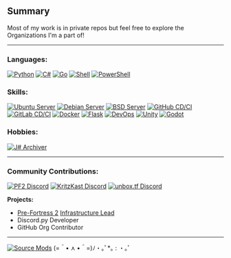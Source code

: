 ## Summary
Most of my work is in private repos but feel free to explore the Organizations I'm a part of!

---
### Languages:

[![Python](https://img.shields.io/static/v1?label=&message=Python<3&color=9B18B7&logo=python&logoColor=FFFFFF)](https://github.com/Mecaneer23/Bin-snake)
[![C#](https://img.shields.io/static/v1?label=&message=C%23&color=267dc9&logo=csharp&logoColor=FFFFFF)](https://github.com/sam-astro/Z-Sharp)
[![Go](https://img.shields.io/static/v1?label=&message=Go&color=00599C&logo=go&logoColor=FFFFFF)](https://github.com/jamesalbert/HolyC-for-Linux)
[![Shell](https://img.shields.io/static/v1?label=&message=Shell&color=grey&logo=shell&logoColor=FFFFFF)](http://www.kornshell.com/fun/)
[![PowerShell](https://img.shields.io/static/v1?label=&message=PowerShell&color=darkblue&logo=powershell&logoColor=FFFFFF)](https://reactos.org/)



### Skills:

[![Ubuntu Server](https://img.shields.io/static/v1?label=&message=Ubuntu%20Server&color=orange&logo=ubuntu&logoColor=FFFFFF)](https://hotdoglinux.com/)
[![Debian Server](https://img.shields.io/static/v1?label=&message=Debian%20Server&color=crimson&logo=debian&logoColor=FFFFFF)](https://linuxmint.com/download_lmde.php)
[![BSD Server](https://img.shields.io/static/v1?label=&message=BSD%20Server&color=darkred&logo=freebsd&logoColor=FFFFFF)](https://www.youtube.com/watch?v=dFUlAQZB9Ng)
[![GitHub CD/CI](https://img.shields.io/static/v1?label=&message=GitHub%20CD/CI&color=313131&logo=github&logoColor=FFFFFF)](https://gitee.com/)
[![GitLab CD/CI](https://img.shields.io/static/v1?label=&message=GitLab%20CD/CI&color=313131&logo=gitlab&logoColor=FFFFFF)](https://gitflic.ru/)
[![Docker](https://img.shields.io/static/v1?label=&message=Docker&color=blue&logo=docker&logoColor=FFFFFF)](https://catern.com/docker.html)
[![Flask](https://img.shields.io/static/v1?label=&message=Flask&color=teal&logo=flask&logoColor=FFFFFF)](https://expressjs.com/)
[![DevOps](https://img.shields.io/static/v1?label=&message=DevOps&color=green&logo=git&logoColor=FFFFFF)](https://developer.valvesoftware.com/wiki/Source_SDK_2013#Source_SDK_2013_on_macOS_.28OS_X.29)
[![Unity](https://img.shields.io/static/v1?label=&message=Unity&color=darkgrey&logo=unity&logoColor=FFFFFF)](https://monogame.net/)
[![Godot](https://img.shields.io/static/v1?label=&message=Godot&color=lightblue&logo=godotengine&logoColor=FFFFFF)](https://www.youtube.com/watch?v=FK7196oJYkM)



### Hobbies:
[![J# Archiver](https://img.shields.io/static/v1?label=&message=J%23%20Archiver&color=e66419&logo=.net&logoColor=FFFFFF)](https://vjsharp.net)

---
### Community Contributions:

[![PF2 Discord](https://img.shields.io/discord/509270384659398666?label=PF2%20Discord)](https://discord.gg/ra68rM5nuE)
[![KritzKast Discord](https://img.shields.io/discord/93472782184087552?label=KritzKast%20Discord)](https://discord.kritzkast.tf/)
[![unbox.tf Discord](https://img.shields.io/discord/832070068371980338?label=unbox.tf%20Discord)](https://discord.gg/cdrWJHsFkq)

**Projects:**

- [Pre-Fortress 2](https://prefortress.com) [Infrastructure Lead](https://github.com/Pre-Fortress-2)
- Discord.py Developer
- GitHub Org Contributor
---
[![Source Mods](https://img.shields.io/static/v1?label=&message=Make%20Your%20Own%20Source%20Mods&color=black&logo=steam&logoColor=FFFFFF)](https://github.com/Nbc66/source-sdk-2013-ce)
(=＾• ⋏ •＾=)ﾉ・｡ﾟ*｡ : ・｡ﾟ
